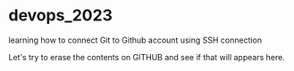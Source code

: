 # devops_2023
learning how to connect Git to Github account using SSH connection

Let's try to erase the contents on GITHUB and see if that will appears here.
